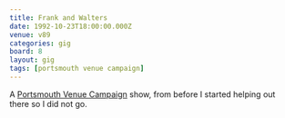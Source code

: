 ```yaml
---
title: Frank and Walters
date: 1992-10-23T18:00:00.000Z
venue: v89
categories: gig
board: 8
layout: gig
tags: [portsmouth venue campaign]
---
```

A <a href="/wiki/portsmouth+venue+campaign">Portsmouth Venue Campaign</a> show, from before I started helping out there so I did not go.